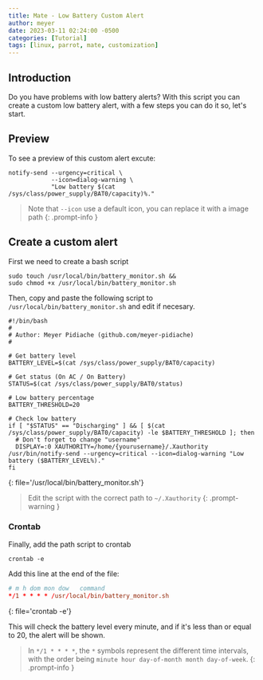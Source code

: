 ```yaml
---
title: Mate - Low Battery Custom Alert
author: meyer
date: 2023-03-11 02:24:00 -0500
categories: [Tutorial]
tags: [linux, parrot, mate, customization]
---
```


## Introduction

Do you have problems with low battery alerts? With this script you can create a custom low battery alert, with a few steps you can do it so, let's start.

## Preview

To see a preview of this custom alert excute:

```shell
notify-send --urgency=critical \
            --icon=dialog-warning \
            "Low battery $(cat /sys/class/power_supply/BAT0/capacity)%."
```

> Note that `--icon` use a default icon, you can replace it with a image path
{: .prompt-info }

## Create a custom alert

First we need to create a bash script

```shell
sudo touch /usr/local/bin/battery_monitor.sh && 
sudo chmod +x /usr/local/bin/battery_monitor.sh
```

Then, copy and paste the following script to `/usr/local/bin/battery_monitor.sh` and edit if necesary.

```shell
#!/bin/bash
#
# Author: Meyer Pidiache (github.com/meyer-pidiache)
#

# Get battery level
BATTERY_LEVEL=$(cat /sys/class/power_supply/BAT0/capacity)

# Get status (On AC / On Battery)
STATUS=$(cat /sys/class/power_supply/BAT0/status)

# Low battery percentage
BATTERY_THRESHOLD=20

# Check low battery
if [ "$STATUS" == "Discharging" ] && [ $(cat /sys/class/power_supply/BAT0/capacity) -le $BATTERY_THRESHOLD ]; then
  # Don't forget to change "username"
  DISPLAY=:0 XAUTHORITY=/home/{yourusername}/.Xauthority /usr/bin/notify-send --urgency=critical --icon=dialog-warning "Low battery ($BATTERY_LEVEL%)."
fi
```
{: file='/usr/local/bin/battery_monitor.sh'}

> Edit the script with the correct path to `~/.Xauthority`
{: .prompt-warning }

### Crontab

Finally, add the path script to crontab

```shell
crontab -e
```

Add this line at the end of the file:

```conf
# m h dom mon dow   command
*/1 * * * * /usr/local/bin/battery_monitor.sh
```
{: file='crontab -e'}

This will check the battery level every minute, and if it's less than or equal to 20, the alert will be shown.

> In `*/1 * * * *`, the `*` symbols represent the different time intervals, with the order being `minute hour day-of-month month day-of-week`.
{: .prompt-info }
